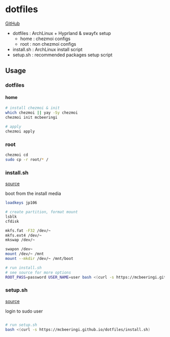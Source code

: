 # dotfiles

[GitHub](https://github.com/mcbeeringi/dotfiles)

- dotfiles : ArchLinux + Hyprland & swayfx setup
	- home : chezmoi configs
	- root : non chezmoi configs
- install.sh : ArchLinux install script
- setup.sh : recommended packages setup script

## Usage

### dotfiles

#### home

```sh
# install chezmoi & init
which chezmoi || yay -Sy chezmoi
chezmoi init mcbeeringi

# apply
chezmoi apply
```

### root

```sh
chezmoi cd
sudo cp -r root/* / 
```

### install.sh

[source](install.sh)

boot from the install media

```sh
loadkeys jp106

# create partition, format mount
lsblk
cfdisk

mkfs.fat -F32 /dev/~
mkfs.ext4 /dev/~
mkswap /dev/~

swapon /dev~
mount /dev/~ /mnt
mount --mkdir /dev/~ /mnt/boot

# run install.sh
# see source for more options
ROOT_PASS=password USER_NAME=user bash <(curl -s https://mcbeeringi.github.io/dotfiles/install.sh)
```

### setup.sh

[source](setup.sh)

login to sudo user

```sh

# run setup.sh
bash <(curl -s https://mcbeeringi.github.io/dotfiles/install.sh)
```
